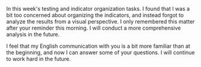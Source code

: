 In this week's testing and indicator organization tasks. I found that I was a bit too concerned about organizing the indicators, and instead forgot to analyze the results from a visual perspective. I only remembered this matter after your reminder this morning. I will conduct a more comprehensive analysis in the future.

I feel that my English communication with you is a bit more familiar than at the beginning, and now I can answer some of your questions. I will continue to work hard in the future.
